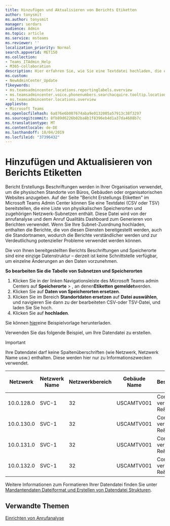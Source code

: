 ```yaml
---
title: Hinzufügen und Aktualisieren von Berichts Etiketten
author: tonysmit
ms.author: tonysmit
manager: serdars
audience: Admin
ms.topic: article
ms.service: msteams
ms.reviewer: ''
localization_priority: Normal
search.appverid: MET150
ms.collection:
- Teams_ITAdmin_Help
- M365-collaboration
description: Hier erfahren Sie, wie Sie eine Textdatei hochladen, die eine Liste von physischem Standort und zugehörigen Subnetzen enthält, die als Bericht Erstellungs Etiketten für anrufanalyse-und Anruf Qualitäts Dashboard-Berichte verwendet werden.
ms.custom:
- NewAdminCenter_Update
f1keywords:
- ms.teamsadmincenter.locations.reportinglabels.overview
- ms.teamsadmincenter.voice.phonenumbers.searchacquire.tooltip.location
- ms.teamsadmincenter.locations.overview
appliesto:
- Microsoft Teams
ms.openlocfilehash: 6a876e6b007674aba9e0132005a57913c38f3297
ms.sourcegitcommit: 8fb89d6226b02ba8b1f8396eb4d1a37da4608b7c
ms.translationtype: MT
ms.contentlocale: de-DE
ms.lasthandoff: 10/04/2019
ms.locfileid: "37396432"
---
```

<a name="add-and-update-reporting-labels"></a>Hinzufügen und Aktualisieren von Berichts Etiketten
============================

Bericht Erstellungs Beschriftungen werden in Ihrer Organisation verwendet, um die physischen Standorte von Büros, Gebäuden oder organisatorischen Websites anzugeben. Auf der Seite "Bericht Erstellungs Etiketten" im Microsoft Teams Admin Center können Sie eine Textdatei (CSV oder TSV) bereitstellen, die eine Liste von physikalischen Speicherorten und zugehörigen Netzwerk-Subnetzen enthält. Diese Datei wird von der anrufanalyse und dem Anruf Qualitäts Dashboard zum Generieren von Berichten verwendet. Wenn Sie Ihre Subnet-Zuordnung hochladen, enthalten die Berichte, die von diesen Diensten bereitgestellt werden, auch die Standortnamen, wodurch die Berichte verständlicher werden und zur Verdeutlichung potenzieller Probleme verwendet werden können.

Die von Ihnen bereitgestellten Berichts Beschriftungen und Speicherorte sind eine einzige Datenstruktur – derzeit ist keine Schnittstelle verfügbar, um einzelne Änderungen an den Daten vorzunehmen.

**So bearbeiten Sie die Tabelle von Subnetzen und Speicherorten**

1. Klicken Sie in der linken Navigationsleiste des Microsoft Teams admin Centers auf **Speicherorte** > , an denen**Etiketten gemeldet**werden.
2. Klicken Sie auf **Daten von Speicherorten ersetzen**.
3. Klicken Sie im Bereich **Standortdaten ersetzen** auf **Datei auswählen**, und navigieren Sie dann zu der bearbeiteten CSV-oder TSV-Datei, und laden Sie Sie hoch.
4. Klicken Sie auf **hochladen**.

Sie können [hier](https://github.com/MicrosoftDocs/OfficeDocs-SkypeForBusiness/blob/live/Teams/downloads/locations-template.zip?raw=true)eine Beispielvorlage herunterladen.

Verwenden Sie das folgende Beispiel, um Ihre Datendatei zu erstellen.

> [!IMPORTANT]
> Ihre Datendatei darf keine Spaltenüberschriften (wie Netzwerk, Netzwerk Name usw.) enthalten. Diese werden hier nur zu Informationszwecken verwendet. <br>

|Netzwerk|Netzwerk Name|Netzwerkbereich|Gebäude Name|Besitzertyp|Gebäudetyp|Gebäude-Office-Typ|Ort|PLZ|Land|Bundesland|Region|In Corp|Express Route|
|-|-|-|-|-|-|-|-|-|-|-|-|-|-|
|10.0.128.0 |SVC-1|32|USCAMTV001|Contoso vermietet Re&F|Office|Re&F|Gebirgs Ansicht|94043|USA|CA|USA|1|1|
|10.0.130.0 |SVC-1|32|USCAMTV001|Contoso vermietet Re&F|Office|Re&F|Gebirgs Ansicht|94043|USA|CA|USA|1|1|
|10.0.131.0 |SVC-1|32|USCAMTV001|Contoso vermietet Re&F|Office|Re&F|Gebirgs Ansicht|94043|USA|CA|USA|1|1|
|10.0.132.0 |SVC-1|32|USCAMTV001|Contoso vermietet Re&F|Office|Re&F|Gebirgs Ansicht|94043|USA|CA|USA|1|1|

Weitere Informationen zum Formatieren Ihrer Datendatei finden Sie unter [Mandantendaten Dateiformat und Erstellen von Datendatei Strukturen](turning-on-and-using-call-quality-dashboard.md#tenant-data-file-format-and-structure).

## <a name="related-topics"></a>Verwandte Themen

[Einrichten von Anrufanalyse](set-up-call-analytics.md)
